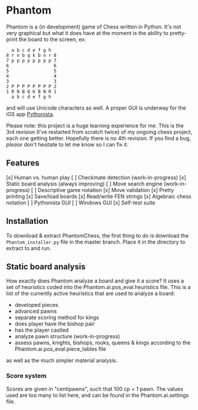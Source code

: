 # Phantom
Phantom is a (in development) game of Chess written in Python.  It's not very graphical but what it does have at the moment is the ability to pretty-print the board to the screen, ex:
```
  a b c d e f g h
8 r n b q k b n r 8
7 p p p p p p p p 7
6                 6
5                 5
4                 4
3                 3
2 P P P P P P P P 2
1 R N B Q K B N R 1
  a b c d e f g h
```
and will use Unicode characters as well.  A proper GUI is underway for the iOS app [Pythonista][].  

Please note: this project is a huge learning experience for me.  This is the 3rd revision (I've restarted from scratch twice) of my ongoing chess project, each one getting better.  Hopefully there is no 4th revision.  If you find a bug, *please* don't hesitate to let me know so I can fix it.

## Features

[x] Human vs. human play
[ ] Checkmate detection  (work-in-progress)
[x] Static board analysis (always improving)
[ ] Move search engine (work-in-progress)
[ ] Descriptive game notation
[x] Move validation
[x] Pretty printing
[x] Save/load boards
[x] Read/write FEN strings
[x] Algebraic chess notation
[ ] Pythonista GUI
[ ] Windows GUI
[x] Self-test suite

## Installation
To download & extract PhantomChess, the first thing to do is download the `Phantom_installer.py` file in the master branch.  Place it in the directory to extract to and run.

## Static board analysis
How exactly does Phantom analyze a board and give it a score?  It uses a set of heuristics coded into the Phantom.ai.pos_eval.heuristics file.  This is a list of the currently active heuristics that are used to analyze a board:

- developed pieces
- advanced pawns
- separate scoring method for kings
- does player have the bishop pair
- has the player castled
- analyze pawn structure (work-in-progress)
- assess pawns, knights, bishops, rooks, queens & kings according to the Phantom.ai.pos_eval.piece_tables file

as well as the much simpler material analysis.

### Score system
Scores are given in "centipawns", such that 100 cp = 1 pawn.  The values used are too many to list here, and can be found in the Phantom.ai.settings file.

[Pythonista]: http://omz-software.com/pythonista